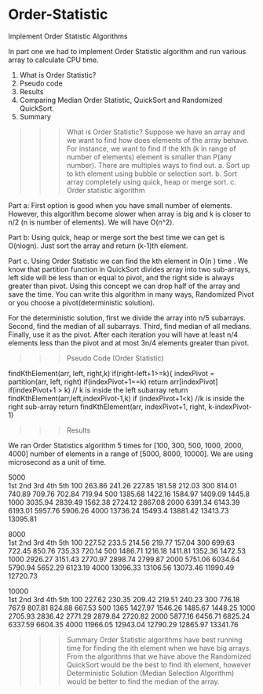 # Order-Statistic
Implement Order Statistic Algorithms

In part one we had to implement Order Statistic algorithm and run various array to calculate CPU time.

1. What is Order Statistic?
2. Pseudo code
3. Results
4. Comparing Median Order Statistic, QuickSort and Randomized QuickSort.
5. Summary 

>>> What is Order Statistic?
Suppose we have an array and we want to find how does elements of the array behave. For instance, we want to find if the kth 
(k in range of number of elements) element is smaller than P(any number). There are multiples ways to find out. 
a. Sort up to kth element using bubble or selection sort. 
b. Sort array completely using quick, heap or merge sort. 
c. Order statistic algorithm 

Part a: First option is good when you have small number of elements. However, this algorithm become slower when array is big and k 
is closer to n/2 (n is number of elements). We will have O(n^2). 

Part b: Using quick, heap or merge sort the best time we can get is O(nlogn). Just sort the array and return (k-1)th element. 

Part c. Using Order Statistic we can find the kth element in O(n ) time . We know that partition function in QuickSort divides array 
into two sub-arrays, left side will be less than or equal to pivot, and the right side is always greater than pivot. 
Using this concept we can drop half of the array and save the time. You can write this algorithm in many ways, Randomized Pivot or 
you choose a pivot(deterministic solution).

For the deterministic solution, first we divide the array into n/5 subarrays. Second, find the median of all subarrays. Third, find median
of all medians. Finally, use it as the pivot. After each iteration you will have at least n/4 elements less than the pivot and 
at most 3n/4 elements greater than pivot.

>>> Pseudo Code (Order Statistic)

findKthElement(arr, left, right,k)
if(right-left+1>=k){ 
	indexPivot = partition(arr, left, right)
	if(indexPivot+1==k)
		return arr[indexPivot]
	if(indexPivot+1 > k) // k is inside the left subarray
		return findKthElement(arr,left,indexPivot-1,k)
	if (indexPivot+1<k) //k is inside the right sub-array
		return findKthElement(arr, indexPivot+1, right, k-indexPivot-1)

>>> Results

We ran Order Statistics algorithm 5 times for [100, 300, 500, 1000, 2000, 4000] number of elements in a range of [5000, 8000, 10000]. 
We are using microsecond as a unit of time.

5000					
	     1st	      2nd	   3rd	      4th	     5th
100	  263.86	  241.26	227.85	  181.58	  212.03
300	  814.01	  740.89	709.76	  702.84    719.94
500	  1385.68	  1422.16	1584.97	  1409.09	  1445.8
1000	3035.94	  2839.49	1562.38	  2724.12	  2867.08
2000	6391.34	  6143.39	6193.01	  5957.76	  5906.26
4000	13736.24	15493.4	13881.42	13413.73	13095.81


8000					
	      1st	     2nd	      3rd	      4th	      5th
100	  227.52	  233.5	    214.56	  219.77	  157.04
300	  699.63	  722.45	  850.76	  735.33	  720.14
500	  1486.71	  1216.18	  1411.81	  1352.36	  1472.53
1000	2926.27	  3151.43	  2770.97	  2898.74	  2799.87
2000	5751.06	  6034.64	  5790.94	  5652.29	  6123.19
4000	13096.33	13106.56	13073.46	11990.49	12720.73


10000					
	1st	2nd	3rd	4th	5th
100	  227.62	  230.35	  209.42	  219.51	  240.23
300	  776.18	  767.9	    807.81	  824.88	  667.53
500	  1365	    1427.97	  1546.26	  1485.67	  1448.25
1000	2705.93	  2836.42	  2771.29	  2879.84	  2720.82
2000	5877.16	  6456.71	  6825.24	  6337.59	  6604.35
4000	11966.05	12943.04	12790.29	12865.97	13341.76


>>> Summary
Order Statistic algorithms have best running time for finding the ith element when we have big arrays. 
From the algorithms that we have above the Randomized QuickSort would be the best to find ith element, 
however Deterministic Solution (Median Selection Algorithm) would be better to find the median of the array.
